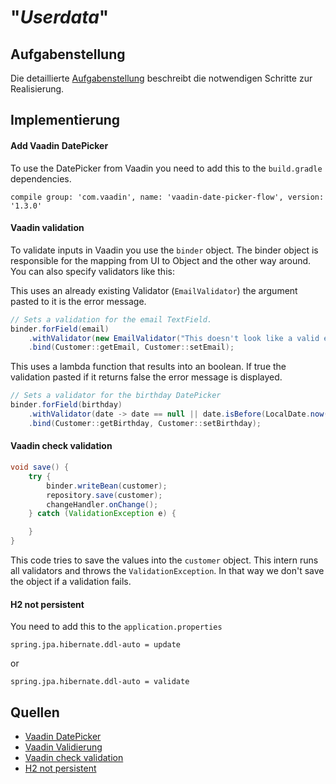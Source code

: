# "*Userdata*"

## Aufgabenstellung
Die detaillierte [Aufgabenstellung](TASK.md) beschreibt die notwendigen Schritte zur Realisierung.

## Implementierung

#### Add Vaadin DatePicker

To use the DatePicker from Vaadin you need to add this to the `build.gradle` dependencies.

```
compile group: 'com.vaadin', name: 'vaadin-date-picker-flow', version: '1.3.0'
```

#### Vaadin validation

To validate inputs in Vaadin you use the `binder` object. The binder object is responsible for the mapping from UI to Object and the other way around. You can also specify validators like this:

This uses an already existing Validator (`EmailValidator`) the argument pasted to it is the error message.

```java
// Sets a validation for the email TextField.
binder.forField(email)
    .withValidator(new EmailValidator("This doesn't look like a valid email address"))
    .bind(Customer::getEmail, Customer::setEmail);
```

This uses a lambda function that results into an boolean. If true the validation pasted if it returns false the error message is displayed.

```java
// Sets a validator for the birthday DatePicker
binder.forField(birthday)
    .withValidator(date -> date == null || date.isBefore(LocalDate.now()), "Birthday must be before today")
    .bind(Customer::getBirthday, Customer::setBirthday);
```

#### Vaadin check validation

```java
void save() {
    try {
        binder.writeBean(customer);
        repository.save(customer);
        changeHandler.onChange();
    } catch (ValidationException e) {

    }
}
```

This code tries to save the values into the `customer` object. This intern runs all validators and throws the `ValidationException`. In that way we don't save the object if a validation fails.

#### H2 not persistent
You need to add this to the `application.properties`
````properties
spring.jpa.hibernate.ddl-auto = update
````
or
````properties
spring.jpa.hibernate.ddl-auto = validate
````

## Quellen
* [Vaadin DatePicker](<https://vaadin.com/components/vaadin-date-picker/install>)
* [Vaadin Validierung](https://vaadin.com/docs/v13/flow/binding-data/tutorial-flow-components-binder.html)
* [Vaadin check validation](<https://vaadin.com/docs/v13/flow/binding-data/tutorial-flow-components-binder.html>)
* [H2 not persistent](https://stackoverflow.com/a/47913056)